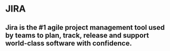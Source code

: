 # JIRA 
## Jira is the #1 agile project management tool used by teams to plan, track, release and support world-class software with confidence.
